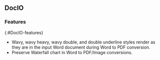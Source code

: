 ## DocIO

### Features
{:#DocIO-features}

* Wavy, wavy heavy, wavy double, and double underline styles render as they are in the input Word document during Word to PDF conversion.
* Preserve Waterfall chart in Word to PDF/Image conversions.